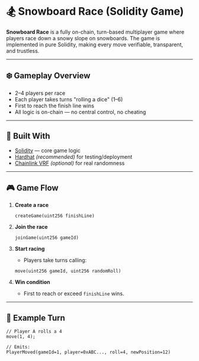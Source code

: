 # 🏂 Snowboard Race (Solidity Game) 
  
**Snowboard Race** is a fully on-chain, turn-based multiplayer game where players race down a snowy slope on snowboards. The game is implemented in pure Solidity, making every move verifiable, transparent, and trustless.
   
---    
  
## ❄️ Gameplay Overview  
  
- 2–4 players per race 
- Each player takes turns "rolling a dice" (1–6) 
- First to reach the finish line wins 
- All logic is on-chain — no central control, no cheating

---

## 🧱 Built With

- [Solidity](https://docs.soliditylang.org/) — core game logic 
- [Hardhat](https://hardhat.org/) *(recommended)* for testing/deployment
- [Chainlink VRF](https://docs.chain.link/docs/vrf/v2/introduction/) *(optional)* for real randomness

---

## 🎮 Game Flow

1. **Create a race**
    ```solidity
    createGame(uint256 finishLine)
    ```

2. **Join the race**
    ```solidity
    joinGame(uint256 gameId)
    ```

3. **Start racing**
    - Players take turns calling:
    ```solidity
    move(uint256 gameId, uint256 randomRoll)
    ```

4. **Win condition**
    - First to reach or exceed `finishLine` wins.

---

## 🔁 Example Turn

```solidity
// Player A rolls a 4
move(1, 4);

// Emits:
PlayerMoved(gameId=1, player=0xABC..., roll=4, newPosition=12)
